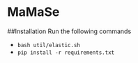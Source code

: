 # MaMaSe

##Installation
Run the following commands
 - `bash util/elastic.sh`
 - `pip install -r requirements.txt`
